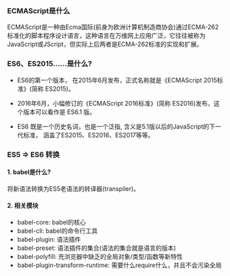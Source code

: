 ### ECMAScript是什么

ECMAScript是一种由Ecma国际(前身为欧洲计算机制造商协会)通过ECMA-262标准化的脚本程序设计语言，这种语言在万维网上应用广泛，它往往被称为JavaScript或JScript，但实际上后两者是ECMA-262标准的实现和扩展。



### ES6、ES2015……是什么?

- ES6的第一个版本， 在2015年6月发布，正式名称就是《ECMAScript 2015标准》(简称 ES2015)。

- 2016年6月，小幅修订的《ECMAScript 2016标准》(简称 ES2016)发布，这个版本可以看作是 ES6.1 版。

- ES6 既是一个历史名词，也是一个泛指, 含义是5.1版以后的JavaScript的下一代标准， 涵盖了ES2015、ES2016、ES2017等等。



### ES5 => ES6 转换

#### 1. babel是什么?

  将新语法转换为ES5老语法的转译器(transpiler)。

#### 2. 相关模块

  - babel-core: babel的核心
  - babel-cli: babel的命令行工具
  - babel-plugin: 语法插件
  - babel-preset: 语法插件的集合(语法的集合就是语言的版本)
  - babel-polyfill: 充浏览器中缺乏的全局对象/类型/函数等新特性
  - babel-plugin-transform-runtime: 需要什么require什么，并且不会污染全局



